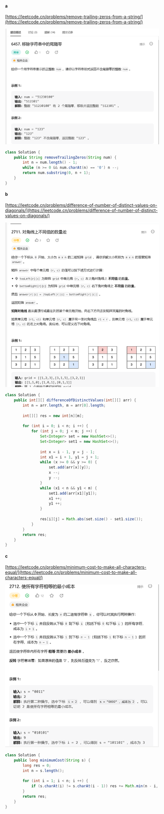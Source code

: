 #### a

[https://leetcode.cn/problems/remove-trailing-zeros-from-a-string/](https://leetcode.cn/problems/remove-trailing-zeros-from-a-string/)

<img src="../images/20230528194834.png">

```java
class Solution {
    public String removeTrailingZeros(String num) {
        int n = num.length() - 1;
        while (n >= 0 && num.charAt(n) == '0') n --;
        return num.substring(0, n + 1);
    }
}
```
#### b

[https://leetcode.cn/problems/difference-of-number-of-distinct-values-on-diagonals/](https://leetcode.cn/problems/difference-of-number-of-distinct-values-on-diagonals/)

<img src="../images/微信截图_20230528195007.png">

```java
class Solution {
    public int[][] differenceOfDistinctValues(int[][] arr) {
        int n = arr.length, m = arr[0].length;
        
        int[][] res = new int[n][m];
        
        for (int i = 0; i < n; i ++) {
            for (int j = 0; j < m; j ++) {
                Set<Integer> set = new HashSet<>();
                Set<Integer> set1 = new HashSet<>();
                
                int x = i - 1, y = j - 1;
                int x1 = i + 1, y1 = j + 1;
                while (x >= 0 && y >= 0) {
                    set.add(arr[x][y]);
                    x --;
                    y --;
                }
                while (x1 < n && y1 < m) {
                    set1.add(arr[x1][y1]);
                    x1 ++;
                    y1 ++;
                }
                
                res[i][j] = Math.abs(set.size() - set1.size());
            }
        }
        return res;
    }
}
```

#### c

[https://leetcode.cn/problems/minimum-cost-to-make-all-characters-equal/](https://leetcode.cn/problems/minimum-cost-to-make-all-characters-equal/)

<img src="../images/微信截图_20230529211928.png">

```java
class Solution {
    public long minimumCost(String s) {
        long res = 0;
        int n = s.length();

        for (int i = 1; i < n; i ++) {
            if (s.charAt(i) != s.charAt(i - 1)) res += Math.min(n - i, i);
        }
        return res;
    }
}
```

